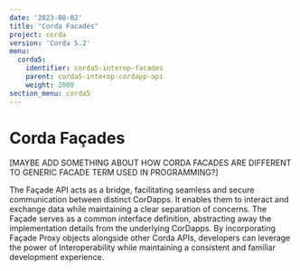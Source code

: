 ```yaml
---
date: '2023-08-02'
title: "Corda Facades"
project: corda
version: 'Corda 5.2'
menu:
  corda5:
    identifier: corda5-interop-facades
    parent: corda5-interop-cordapp-api
    weight: 2000
section_menu: corda5
---
```


# Corda Façades

[MAYBE ADD SOMETHING ABOUT HOW CORDA FACADES ARE DIFFERENT TO GENERIC FACADE TERM USED IN PROGRAMMING?]

The Façade API acts as a bridge, facilitating seamless and secure communication between distinct CorDapps. It enables
them to interact and exchange data while maintaining a clear separation of concerns. The Façade serves as a common
interface definition, abstracting away the implementation details from the underlying CorDapps.
By incorporating Façade Proxy objects alongside other Corda APIs, developers can leverage the power of Interoperability
while maintaining a consistent and familiar development experience.

